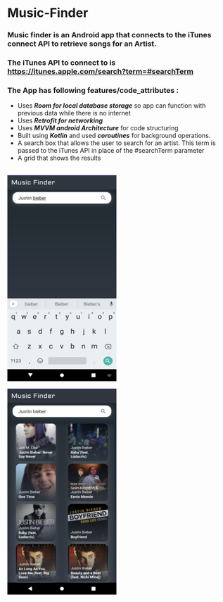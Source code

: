 # Music-Finder
### Music finder is an Android app that connects to the iTunes connect API to retrieve songs for an Artist. 
### The iTunes API to connect to is https://itunes.apple.com/search?term=#searchTerm

### The App has following features/code_attributes :
<ul>
  <li> Uses <i><b>Room for local database storage</b></i> so app can function with previous data while there is no internet </li>
  <li> Uses <i><b>Retrofit for networking</b></i> </li>
  <li> Uses <i><b>MVVM android Architecture</b></i> for code structuring </li>
  <li> Built using <i><b>Kotlin</b></i> and used <i><b>coroutines</b></i> for background operations. </li>
  <li> A search box that allows the user to search for an artist. This term is passed to the iTunes API in place of the #searchTerm parameter </li>
  <li> A grid that shows the results </li>
</ul>
<br>
<img src="ss/1.png" width="248" height="468"> <br>

<img src="ss/2.png" width="248" height="468"> <br>
